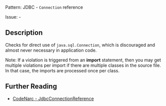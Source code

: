 Pattern: JDBC - `Connection` reference

Issue: -

## Description

Checks for direct use of `java.sql.Connection`, which is discouraged and almost never necessary in application code.

Note: If a violation is triggered from an **import** statement, then you may get multiple violations per import if there are multiple classes in the source file. In that case, the imports are processed once per class.

## Further Reading

* [CodeNarc - JdbcConnectionReference](https://codenarc.github.io/CodeNarc/codenarc-rules-jdbc.html#jdbcconnectionreference-rule)